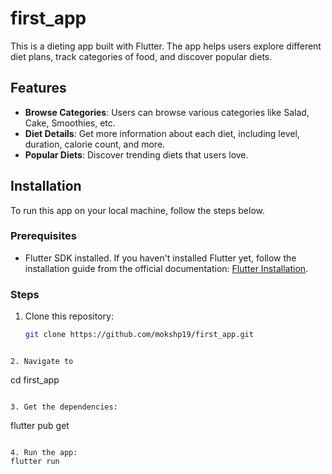 # first_app

This is a dieting app built with Flutter. The app helps users explore different diet plans, track categories of food, and discover popular diets.

## Features

- **Browse Categories**: Users can browse various categories like Salad, Cake, Smoothies, etc.
- **Diet Details**: Get more information about each diet, including level, duration, calorie count, and more.
- **Popular Diets**: Discover trending diets that users love.

## Installation

To run this app on your local machine, follow the steps below.

### Prerequisites

- Flutter SDK installed. If you haven't installed Flutter yet, follow the installation guide from the official documentation: [Flutter Installation](https://flutter.dev/docs/get-started/install).

### Steps

1. Clone this repository:

   ```bash
   git clone https://github.com/mokshp19/first_app.git
```

2. Navigate to
```
cd first_app
```

3. Get the dependencies:
```
flutter pub get
```

4. Run the app:
flutter run

